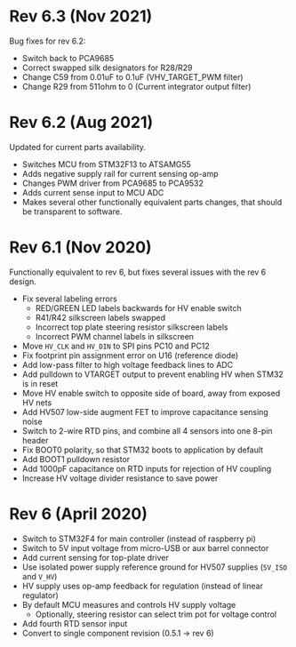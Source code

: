 # Rev 6.3 (Nov 2021)

Bug fixes for rev 6.2:

- Switch back to PCA9685
- Correct swapped silk designators for R28/R29
- Change C59 from 0.01uF to 0.1uF (VHV_TARGET_PWM filter)
- Change R29 from 511ohm to 0 (Current integrator output filter)

# Rev 6.2 (Aug 2021)

Updated for current parts availability.

- Switches MCU from STM32F13 to ATSAMG55
- Adds negative supply rail for current sensing op-amp
- Changes PWM driver from PCA9685 to PCA9532
- Adds current sense input to MCU ADC
- Makes several other functionally equivalent parts changes, that should be
  transparent to software.

# Rev 6.1 (Nov 2020)

Functionally equivalent to rev 6, but fixes several issues with the rev 6 design.

- Fix several labeling errors
  - RED/GREEN LED labels backwards for HV enable switch
  - R41/R42 silkscreen labels swapped
  - Incorrect top plate steering resistor silkscreen labels
  - Incorrect PWM channel labels in silkscreen
- Move `HV_CLK` and `HV_DIN` to SPI pins PC10 and PC12
- Fix footprint pin assignment error on U16 (reference diode)
- Add low-pass filter to high voltage feedback lines to ADC
- Add pulldown to VTARGET output to prevent enabling HV when STM32 is in reset
- Move HV enable switch to opposite side of board, away from exposed HV nets
- Add HV507 low-side augment FET to improve capacitance sensing noise
- Switch to 2-wire RTD pins, and combine all 4 sensors into one 8-pin header
- Fix BOOT0 polarity, so that STM32 boots to application by default
- Add BOOT1 pulldown resistor
- Add 1000pF capacitance on RTD inputs for rejection of HV coupling
- Increase HV voltage divider resistance to save power

# Rev 6 (April 2020)

- Switch to STM32F4 for main controller (instead of raspberry pi)
- Switch to 5V input voltage from micro-USB or aux barrel connector
- Add current sensing for top-plate driver
- Use isolated power supply reference ground for HV507 supplies (`5V_ISO` and `V_HV`)
- HV supply uses op-amp feedback for regulation (instead of linear regulator)
- By default MCU measures and controls HV supply voltage
    - Optionally, steering resistor can select trim pot for voltage control
- Add fourth RTD sensor input
- Convert to single component revision (0.5.1 -> rev 6)


